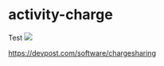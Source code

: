 # activity-charge
Test
![](https://github.com/anouar1073/activity-charge/blob/master/video1.gif)


https://devpost.com/software/chargesharing
